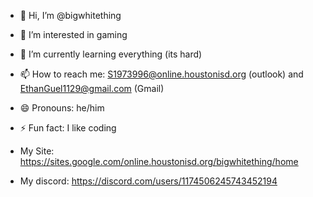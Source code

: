 - 👋 Hi, I’m @bigwhitething
- 👀 I’m interested in gaming
- 🌱 I’m currently learning everything (its hard)
- 📫 How to reach me: S1973996@online.houstonisd.org (outlook)  and   EthanGuel1129@gmail.com (Gmail)
- 😄 Pronouns: he/him
- ⚡ Fun fact: I like coding

- My Site: https://sites.google.com/online.houstonisd.org/bigwhitething/home
- My discord: https://discord.com/users/1174506245743452194

<!---
EthanCool123/EthanCool123 is a ✨ special ✨ repository because its `README.md` (this file) appears on your GitHub profile.
You can click the Preview link to take a look at your changes.
--->
